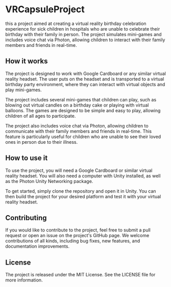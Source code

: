 # VRCapsuleProject

this a project aimed at creating a virtual reality birthday celebration experience for sick children in hospitals who are unable to celebrate their birthday with their family in person. The project simulates mini-games and includes voice chat via Photon, allowing children to interact with their family members and friends in real-time.

## How it works
The project is designed to work with Google Cardboard or any similar virtual reality headset. The user puts on the headset and is transported to a virtual birthday party environment, where they can interact with virtual objects and play mini-games.

The project includes several mini-games that children can play, such as blowing out virtual candles on a birthday cake or playing with virtual balloons. The games are designed to be simple and easy to play, allowing children of all ages to participate.

The project also includes voice chat via Photon, allowing children to communicate with their family members and friends in real-time. This feature is particularly useful for children who are unable to see their loved ones in person due to their illness.

## How to use it
To use the project, you will need a Google Cardboard or similar virtual reality headset. You will also need a computer with Unity installed, as well as the Photon Unity Networking package.

To get started, simply clone the repository and open it in Unity. You can then build the project for your desired platform and test it with your virtual reality headset.

## Contributing
If you would like to contribute to the project, feel free to submit a pull request or open an issue on the project's GitHub page. We welcome contributions of all kinds, including bug fixes, new features, and documentation improvements.

## License
The project is released under the MIT License. See the LICENSE file for more information.
